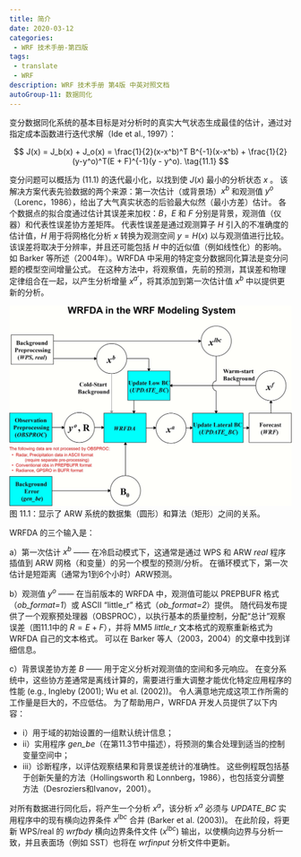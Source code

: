 ```yaml
---
title: 简介
date: 2020-03-12
categories:
 - WRF 技术手册-第四版
tags:
 - translate
 - WRF
description: WRF 技术手册 第4版 中英对照文档
autoGroup-11: 数据同化
---
```


变分数据同化系统的基本目标是对分析时的真实大气状态生成最佳的估计，通过对指定成本函数进行迭代求解（Ide et al., 1997）：

$$
J(x) = J_b(x) + J_o(x) = \frac{1}{2}(x-x^b)^T B^{-1}(x-x^b) + \frac{1}{2}(y-y^o)^T(E + F)^{-1}(y - y^o). \tag{11.1}
$$

变分问题可以概括为 $(11.1)$ 的迭代最小化，以找到使 $J(x)$ 最小的分析状态 $x$ 。
该解决方案代表先验数据的两个来源：第一次估计（或背景场）$x^b$ 和观测值 $y^o$ （Lorenc，1986），给出了大气真实状态的后验最大似然（最小方差）估计。
各个数据点的拟合度通过估计其误差来加权：$B$，$E$ 和 $F$ 分别是背景，观测值（仪器）和代表性误差协方差矩阵。
代表性误差是通过观测算子 $H$ 引入的不准确度的估计值，$H$ 用于将网格化分析 $x$ 转换为观测空间 $y=H(x)$ 以与观测值进行比较。
该误差将取决于分辨率，并且还可能包括 $H$ 中的近似值（例如线性化）的影响。
如 Barker 等所述（2004年）。WRFDA 中采用的特定变分数据同化算法是变分问题的模型空间增量公式。
在这种方法中，将观察值，先前的预测，其误差和物理定律组合在一起，以产生分析增量 $x^{a'}$，将其添加到第一次估计值 $x^b$ 中以提供更新的分析。

![WRFDA in the WRF Modeling System](./fig-11.1.jpg "WRFDA in the WRF Modeling System")
图 11.1：显示了 ARW 系统的数据集（圆形）和算法（矩形）之间的关系。

WRFDA 的三个输入是：

a）第一次估计 $x^b$ —— 在冷启动模式下，这通常是通过 WPS 和 ARW *real* 程序插值到 ARW 网格（和变量）的另一个模型的预测/分析。
在循环模式下，第一次估计是短距离（通常为1到6个小时）ARW预测。

b）观测值 $y^o$ —— 在当前版本的 WRFDA 中，观测值可能以 PREPBUFR 格式（*ob_format=1*）或 ASCII “little_r” 格式（*ob_format=2*）提供。
随代码发布提供了一个观察预处理器（OBSPROC），以执行基本的质量控制，分配“总计”观察误差（图11.1中的 $R=E+F$），并将 MM5 *little_r* 文本格式的观察重新格式为 WRFDA 自己的文本格式。
可以在 Barker 等人（2003，2004）的文章中找到详细信息。

c）背景误差协方差 $B$ —— 用于定义分析对观测值的空间和多元响应。
在变分系统中，这些协方差通常是离线计算的，需要进行重大调整才能优化特定应用程序的性能 (e.g., Ingleby (2001); Wu et al. (2002))。
令人满意地完成这项工作所需的工作量是巨大的，不应低估。
为了帮助用户，WRFDA 开发人员提供了以下内容：

- i）用于域的初始设置的一组默认统计信息；
- ii）实用程序 *gen_be*（在第11.3节中描述），将预测的集合处理到适当的控制变量空间中；
- iii）诊断程序，以评估观察结果和背景误差统计的准确性。
这些例程既包括基于创新矢量的方法（Hollingsworth 和 Lonnberg，1986），也包括变分调整方法（Desroziers和Ivanov，2001）。

对所有数据进行同化后，将产生一个分析 $x^a$，该分析 $x^a$ 必须与 *UPDATE_BC* 实用程序中的现有横向边界条件 $x^{lbc}$ 合并 (Barker et al. (2003))。
在此阶段，将更新 WPS/real 的 *wrfbdy* 横向边界条件文件 ($x^{lbc}$) 输出，以使横向边界与分析一致，并且表面场（例如 SST）也将在 *wrfinput* 分析文件中更新。
